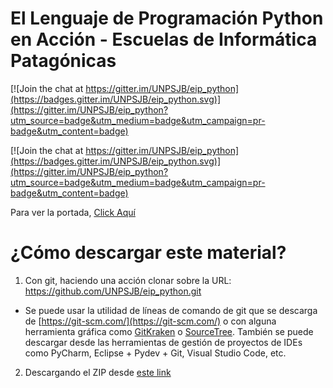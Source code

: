 # El Lenguaje de Programación Python en Acción - Escuelas de Informática Patagónicas

[![Join the chat at https://gitter.im/UNPSJB/eip_python](https://badges.gitter.im/UNPSJB/eip_python.svg)](https://gitter.im/UNPSJB/eip_python?utm_source=badge&utm_medium=badge&utm_campaign=pr-badge&utm_content=badge)

[![Join the chat at https://gitter.im/UNPSJB/eip_python](https://badges.gitter.im/UNPSJB/eip_python.svg)](https://gitter.im/UNPSJB/eip_python?utm_source=badge&utm_medium=badge&utm_campaign=pr-badge&utm_content=badge)

Para ver la portada, [Click Aquí](//github.com/UNPSJB/eip_python/blob/master/Introducci%C3%B3n%20al%20Lenguaje%20Python%20(EIP).ipynb)

# ¿Cómo descargar este material?

1. Con git, haciendo una acción clonar sobre la URL: https://github.com/UNPSJB/eip_python.git 
  *  Se puede usar la utilidad de líneas de comando de git que se descarga de [https://git-scm.com/](https://git-scm.com/) o con alguna herramienta gráfica como [GitKraken](https://www.gitkraken.com/download) o [SourceTree](https://www.sourcetreeapp.com/). También se puede descargar desde las herramientas de gestión de proyectos de IDEs como PyCharm, Eclipse + Pydev + Git, Visual Studio Code, etc.
  
2. Descargando el ZIP desde [este link](https://github.com/UNPSJB/eip_python/archive/master.zip)
